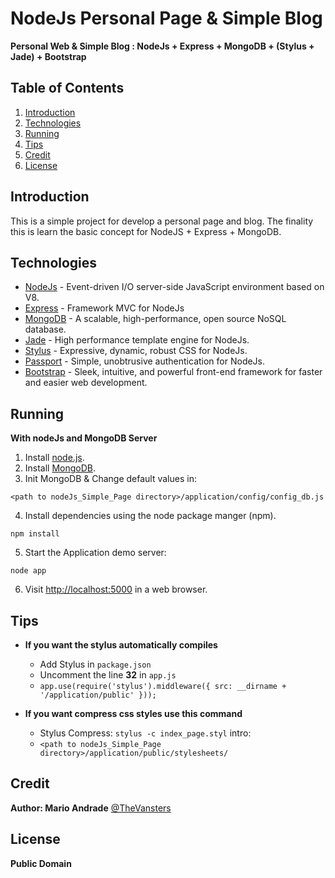 # NodeJs Personal Page & Simple Blog
**Personal Web & Simple Blog : NodeJs + Express +  MongoDB + (Stylus + Jade) + Bootstrap**

## <a name='TOC'>Table of Contents</a>

1. [Introduction](#intro)
1. [Technologies](#tech)
1. [Running](#run)
1. [Tips](#tips)
1. [Credit](#credit)
1. [License](#license)

## <a name='intro'>Introduction</a>

This is a simple project for develop a personal page and blog. The finality this is learn the basic concept for NodeJS + Express + MongoDB.

## <a name='tech'>Technologies</a>

- [NodeJs](http://nodejs.org/) - Event-driven I/O server-side JavaScript environment based on V8.
- [Express](http://expressjs.com/) - Framework MVC for NodeJs
- [MongoDB](http://www.mongodb.org/) - A scalable, high-performance, open source NoSQL database.
- [Jade](http://jade-lang.com/) - High performance template engine for NodeJs.
- [Stylus](http://learnboost.github.com/stylus/) - Expressive, dynamic, robust CSS for NodeJs.
- [Passport](http://passportjs.org/) - Simple, unobtrusive authentication for NodeJs.
- [Bootstrap](http://twitter.github.io/bootstrap/) - Sleek, intuitive, and powerful front-end framework for faster and easier web development.

## <a name='run'>Running</a>
**With nodeJs and MongoDB Server**
	
1. Install [node.js](http://nodejs.org/#download).
2. Install [MongoDB](http://www.mongodb.org/downloads).
3. Init MongoDB & Change default values in:
```
<path to nodeJs_Simple_Page directory>/application/config/config_db.js
```
4. Install dependencies using the node package manger (npm).
```
npm install
```
5. Start the Application demo server:
```
node app
```
6. Visit [http://localhost:5000](http://localhost:5000) in a web browser.
	
## <a name='tips'>Tips</a>

- **If you want the stylus automatically compiles**
	+ Add Stylus in `package.json`
	+ Uncomment the line **32** in `app.js`
	+ `app.use(require('stylus').middleware({ src: __dirname + '/application/public' }));`

- **If you want compress css styles use this command**
	+ Stylus Compress: `stylus -c index_page.styl` intro: 
	+ `<path to nodeJs_Simple_Page directory>/application/public/stylesheets/`

## <a name='credit'>Credit</a>

**Author: Mario Andrade** [@TheVansters](https://twitter.com/TheVansters)

## <a name='license'>License</a>

**Public Domain**
